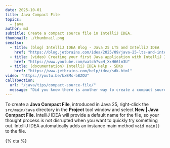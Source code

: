 ```yaml
---
date: 2025-10-01
title: Java Compact File
topics:
  - java
author: md
subtitle: Create a compact source file in IntelliJ IDEA.
thumbnail: ./thumbnail.png
seealso:
  - title: (blog) IntelliJ IDEA Blog - Java 25 LTS and IntelliJ IDEA
    href: "https://blog.jetbrains.com/idea/2025/09/java-25-lts-and-intellij-idea/"
  - title: (video) Creating your first Java application with IntelliJ IDEA
    href: "https://www.youtube.com/watch?v=H_XxH66lm3U"
  - title: (documentation) IntelliJ IDEA Help - SDKs
    href: "https://www.jetbrains.com/help/idea/sdk.html"
video: "https://youtu.be/kxBMs-bBZOU"
callToAction:
  url: "/java/tips/compact-source-file/"
  message: "Did you know there is another way to create a compact source file in IntelliJ IDEA?"
---
```


To create a **Java Compact File**, introduced in Java 25, right-click the `src/main/java` directory in the **Project** tool window and select **New | Java Compact File**. IntelliJ IDEA will provide a default name for the file, so your thought process is not disrupted when you want to quickly try something out. IntelliJ IDEA automatically adds an instance main method `void main()` to the file.

{% cta %}
